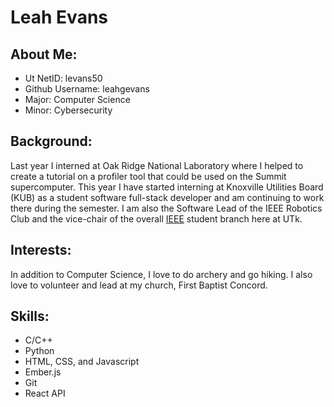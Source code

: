 # Leah Evans
## About Me:

* Ut NetID: levans50
* Github Username: leahgevans
* Major: Computer Science
* Minor: Cybersecurity

## Background:
Last year I interned at Oak Ridge National Laboratory where I helped to create a tutorial on a profiler tool that could be 
used on the Summit supercomputer. This year I have started interning at Knoxville Utilities Board (KUB) as a student software 
full-stack developer and am continuing to work there during the semester. I am also the Software Lead of the IEEE Robotics
Club and the vice-chair of the overall [IEEE](https://www.ieee.org/) student branch here at UTk.

## Interests:
In addition to Computer Science, I love to do archery and go hiking. I also love to volunteer and lead at my church, First Baptist Concord.

## Skills:

* C/C++
* Python
* HTML, CSS, and Javascript
* Ember.js
* Git
* React API
